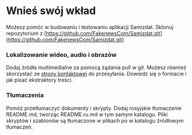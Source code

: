 # Wnieś swój wkład

Możesz pomóc w budowaniu i testowaniu aplikacji Samizdat. Sklonuj repozytorium z
[https://github.com/FakenewsCom/Samizdat.git](https://github.com/FakenewsCom/Samizdat.git)

### Lokalizowanie wideo, audio i obrazów

Dodaj źródła multimedialne za pomocą żądania pull w git. Możesz również skorzystać ze [strony kontaktowej](../contact/) do przesyłania. 
Dowiedz się o formacie i jak pisać ekstraktory treści.

### Tłumaczenia

Pomóż przetłumaczyć dokumenty i skrypty. Dodaj rosyjskie tłumaczenie README.md, tworząc README.ru.md w tym samym
katalogu. Pliki skryptów i szablonów są tłumaczone w plikach po w katalogu źródłowym tłumaczeń.